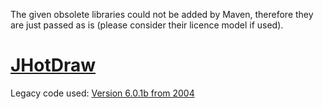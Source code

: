The given obsolete libraries could not be added by Maven, therefore they are just passed as is (please consider their licence model if used).

# [JHotDraw](https://sourceforge.net/projects/jhotdraw/)
Legacy code used: [Version 6.0.1b from 2004](https://sourceforge.net/projects/jhotdraw/files/JHotDraw/JHotDraw60b1/)